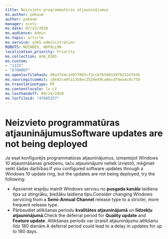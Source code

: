 ```yaml
---
title: Neizvieto programmatūras atjauninājumus
ms.author: pebaum
author: pebaum
manager: scotv
ms.date: 07/23/2020
ms.audience: Admin
ms.topic: article
ms.service: o365-administration
ROBOTS: NOINDEX, NOFOLLOW
localization_priority: Priority
ms.collection: Adm_O365
ms.custom:
- "1125"
- "6700007"
ms.openlocfilehash: d9a37e4c2d977083cf2ccbf6580159f92524f936
ms.sourcegitcommit: c6692ce0fa1358ec3529e59ca0ecdfdea4cdc759
ms.translationtype: MT
ms.contentlocale: lv-LV
ms.lasthandoff: 09/14/2020
ms.locfileid: "47665257"
---
```

# <a name="software-updates-are-not-being-deployed"></a><span data-ttu-id="034ad-102">Neizvieto programmatūras atjauninājumus</span><span class="sxs-lookup"><span data-stu-id="034ad-102">Software updates are not being deployed</span></span>

<span data-ttu-id="034ad-103">Ja esat konfigurējis programmatūras atjauninājumus, izmantojot Windows 10 atjaunināšanas gredzenu, taču atjauninājumi netiek izvietoti, mēģiniet veikt šādas darbības:</span><span class="sxs-lookup"><span data-stu-id="034ad-103">If you configured software updates through a Windows 10 update ring, but the updates are not being deployed, try the following:</span></span>  

- <span data-ttu-id="034ad-104">Apsveriet iespēju mainīt Windows servisu no  **pusgada kanāla**  laidiena tipa uz stingrāku, biežāku laidiena tipu.</span><span class="sxs-lookup"><span data-stu-id="034ad-104">Consider changing Windows servicing from a  **Semi-Annual Channel**  release type to a stricter, more frequent release type.</span></span>
- <span data-ttu-id="034ad-105">Pārbaudiet atlikšanas periodu  **kvalitātes atjauninājumā**  un  **līdzekļu atjauninājumā**.</span><span class="sxs-lookup"><span data-stu-id="034ad-105">Check the deferral period for  **Quality update**  and  **Feature update**.</span></span> <span data-ttu-id="034ad-106">Atlikšanas periods var izraisīt atjauninājumu atlikšanu līdz 180 dienām.</span><span class="sxs-lookup"><span data-stu-id="034ad-106">A deferral period could lead to a delay in updates for up to 180 days.</span></span>